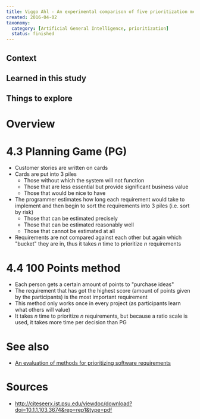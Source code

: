 ```yaml
---
title: Viggo Ahl - An experimental comparison of five prioritization methods (2005)
created: 2016-04-02
taxonomy:
  category: [Artificial General Intelligence, prioritization]
  status: finished
---
```


## Context

## Learned in this study

## Things to explore

# Overview

# 4.3 Planning Game (PG)
* Customer stories are written on cards
* Cards are put into 3 piles
	* Those without which the system will not function
	* Those that are less essential but provide significant business value
	* Those that would be nice to have
* The programmer estimates how long each requirement would take to implement and then begin to sort the requirements into 3 piles (i.e. sort by risk)
	* Those that can be estimated precisely
	* Those that can be estimated reasonably well
	* Those that cannot be estimated at all
* Requirements are not compared against each other but again which "bucket" they are in, thus it takes $n$ time to prioritize $n$ requirements

# 4.4 100 Points method
* Each person gets a certain amount of points to "purchase ideas"
* The requirement that has got the highest score (amount of points given by the participants) is the most important requirement
* This method only works once in every project (as participants learn what others will value)
* It takes $n$ time to prioritize $n$ requirements, but because a ratio scale is used, it takes more time per decision than PG

# See also

* [An evaluation of methods for prioritizing software requirements](../an-evaluation-of-methods-for-prioritizing-software-requirements)

# Sources

* http://citeseerx.ist.psu.edu/viewdoc/download?doi=10.1.1.103.3674&rep=rep1&type=pdf